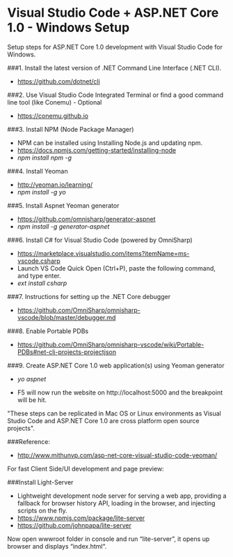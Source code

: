 # Visual Studio Code + ASP.NET Core 1.0 - Windows Setup

Setup steps for ASP.NET Core 1.0 development with Visual Studio Code for Windows.

###1. Install the latest version of .NET Command Line Interface (.NET CLI).
- https://github.com/dotnet/cli

###2. Use Visual Studio Code Integrated Terminal or find a good command line tool (like Conemu) - Optional 
- https://conemu.github.io

###3. Install NPM (Node Package Manager)

- NPM can be installed using Installing Node.js and updating npm.
- https://docs.npmjs.com/getting-started/installing-node
- <i>npm install npm -g</i>

###4. Install Yeoman
- http://yeoman.io/learning/
- <i>npm install -g yo</i>

###5. Install Aspnet Yeoman generator
- https://github.com/omnisharp/generator-aspnet
- <i>npm install -g generator-aspnet</i>

###6. Install C# for Visual Studio Code (powered by OmniSharp)
- https://marketplace.visualstudio.com/items?itemName=ms-vscode.csharp
- Launch VS Code Quick Open (Ctrl+P), paste the following command, and type enter.
- <i>ext install csharp</i>

###7. Instructions for setting up the .NET Core debugger
- https://github.com/OmniSharp/omnisharp-vscode/blob/master/debugger.md

###8. Enable Portable PDBs
- https://github.com/OmniSharp/omnisharp-vscode/wiki/Portable-PDBs#net-cli-projects-projectjson

###9. Create ASP.NET Core 1.0 web application(s) using Yeoman generator
- <i>yo aspnet</i>

- F5 will now run the website on http://localhost:5000 and the breakpoint will be hit.

"These steps can be replicated in Mac OS or Linux environments as Visual Studio Code and ASP.NET Core 1.0 are cross platform open source projects".

###Reference:
- http://www.mithunvp.com/asp-net-core-visual-studio-code-yeoman/

<p>
For fast Client Side/UI development and page preview:
</p>

###Install Light-Server
- Lightweight development node server for serving a web app, providing a fallback for browser history API, loading in the browser, and injecting scripts on the fly.
- https://www.npmjs.com/package/lite-server
- https://github.com/johnpapa/lite-server

<p>
Now open wwwroot folder in console and run “lite-server”, it opens up browser and displays “index.html“.
</p>










